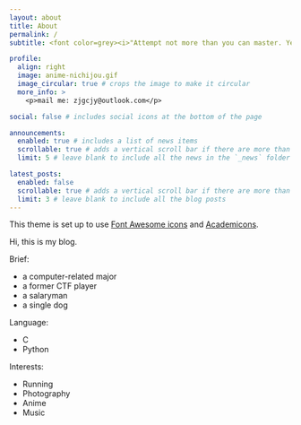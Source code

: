 ```yaml
---
layout: about
title: About
permalink: /
subtitle: <font color=grey><i>"Attempt not more than you can master. Yet let no skill be deemed a burden."</i></font>

profile:
  align: right
  image: anime-nichijou.gif
  image_circular: true # crops the image to make it circular
  more_info: >
    <p>mail me: zjgcjy@outlook.com</p>

social: false # includes social icons at the bottom of the page

announcements:
  enabled: true # includes a list of news items
  scrollable: true # adds a vertical scroll bar if there are more than 3 news items
  limit: 5 # leave blank to include all the news in the `_news` folder

latest_posts:
  enabled: false
  scrollable: true # adds a vertical scroll bar if there are more than 3 new posts items
  limit: 3 # leave blank to include all the blog posts
---
```


This theme is set up to use [Font Awesome icons](https://fontawesome.com/) and [Academicons](https://jpswalsh.github.io/academicons/).

Hi, this is my blog.

Brief:

- a computer-related major
- a former CTF player
- a salaryman
- a single dog

Language:

- C
- Python

Interests:

- Running
- Photography
- Anime
- Music
